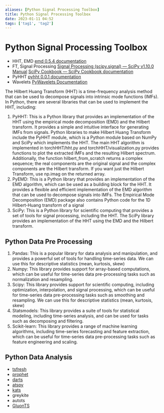 ```yaml
---
aliases: [Python Signal Processing Toolbox]
title: Python Signal Processing Toolbox
date: 2023-01-11 04:52
tags: ['tag1', 'tag2']
---
```


# Python Signal Processing Toolbox

- HHT, EMD [emd 0.5.4 documentation](https://emd.readthedocs.io/en/stable/index.html)
- FT, Signal Processing [Signal Processing (scipy.signal) — SciPy v1.10.0 Manual](https://docs.scipy.org/doc/scipy/tutorial/signal.html) [SciPy Cookbook — SciPy Cookbook documentation](https://scipy-cookbook.readthedocs.io/index.html)
- PyHHT [pyhht 0.0.1 documentation](https://pyhht.readthedocs.io/en/latest/index.html)
- Wavelets [PyWavelets Documentation](https://pywavelets.readthedocs.io/en/latest/)

The Hilbert Huang Transform (HHT) is a time-frequency analysis method that can be used to decompose signals into intrinsic mode functions (IMFs). In Python, there are several libraries that can be used to implement the HHT, including:

1.  PyHHT: This is a Python library that provides an implementation of the HHT using the empirical mode decomposition (EMD) and the Hilbert transform. It provides a simple and intuitive interface for generating IMFs from signals. Python libraries to make Hilbert Huang Transform include the PyHHT module, which is a Python module based on NumPy and SciPy which implements the HHT. The main HHT algorithm is implemented in torchHHT/hht.py and torchHHT/visualization.py provides functions to plot the extracted IMFs and the resulting Hilbert spectrum. Additionally, the function hilbert_from_scratch returns a complex sequence; the real components are the original signal and the complex components are the Hilbert transform. If you want just the Hilbert Transform, use np.imag on the returned array.
2.  PyEMD: This is a Python library that provides an implementation of the EMD algorithm, which can be used as a building block for the HHT. It provides a flexible and efficient implementation of the EMD algorithm that can be used to decompose signals into IMFs. The Empirical Mode Decomposition (EMD) package also contains Python code for the 1D Hilbert-Huang transform of a signal
3.  SciPy: This is a Python library for scientific computing that provides a set of tools for signal processing, including the HHT. The SciPy library provides an implementation of the HHT using the EMD and the Hilbert transform.

## Python Data Pre Processing

1. Pandas: This is a popular library for data analysis and manipulation, and provides a powerful set of tools for handling time-series data. We can use this for descriptive statistics (mean, kurtosis, skew)
2. Numpy: This library provides support for array-based computations, which can be useful for time-series data pre-processing tasks such as normalization and resampling.  
3. Scipy: This library provides support for scientific computing, including optimization, interpolation, and signal processing, which can be useful for time-series data pre-processing tasks such as smoothing and resampling. We can use this for descriptive statistics (mean, kurtosis, skew)
4. Statsmodels: This library provides a suite of tools for statistical modeling, including time-series analysis, and can be used for tasks such as decomposing and filtering.
5. Scikit-learn: This library provides a range of machine learning algorithms, including time-series forecasting and feature extraction, which can be useful for time-series data pre-processing tasks such as feature engineering and scaling.

## Python Data Analysis

- [tsfresh](https://github.com/blue-yonder/tsfresh)
- [prophet](https://github.com/facebook/prophet)
- [darts](https://github.com/unit8co/darts)
- [atspy](https://github.com/firmai/atspy)
- [kats](https://github.com/facebookresearch/Kats)
- greykite
- autots
- [GluonTS](https://ts.gluon.ai/stable/)
